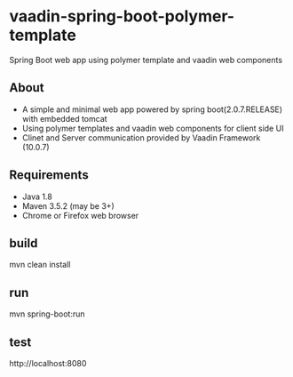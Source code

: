 # vaadin-spring-boot-polymer-template
Spring Boot web app using polymer template and vaadin web components

## About
* A simple and minimal web app powered by spring boot(2.0.7.RELEASE) with embedded tomcat
* Using polymer templates and vaadin web components for client side UI
* Clinet and Server communication provided by Vaadin Framework (10.0.7)

## Requirements
* Java 1.8
* Maven 3.5.2 (may be 3+)
* Chrome or Firefox web browser

## build
mvn clean install

## run
mvn spring-boot:run

## test
http://localhost:8080
